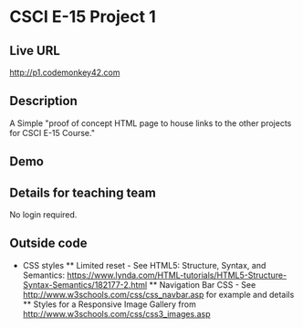 # CSCI E-15 Project 1

## Live URL
<http://p1.codemonkey42.com>

## Description
A Simple "proof of concept HTML page to house links to the other projects for CSCI E-15 Course."

## Demo
<TBD>

## Details for teaching team
No login required.

## Outside code
* CSS styles
**  Limited reset - See HTML5: Structure, Syntax, and Semantics: https://www.lynda.com/HTML-tutorials/HTML5-Structure-Syntax-Semantics/182177-2.html
** Navigation Bar CSS - See http://www.w3schools.com/css/css_navbar.asp for example and details
** Styles for a Responsive Image Gallery from http://www.w3schools.com/css/css3_images.asp